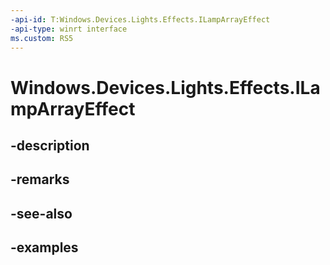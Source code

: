 ```yaml
---
-api-id: T:Windows.Devices.Lights.Effects.ILampArrayEffect
-api-type: winrt interface
ms.custom: RS5
---
```


<!-- Interface syntax.
public interface ILampArrayEffect 
-->

# Windows.Devices.Lights.Effects.ILampArrayEffect

## -description

## -remarks

## -see-also

## -examples

